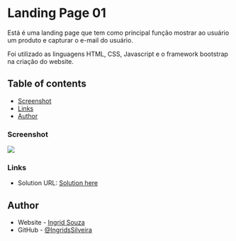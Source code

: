 # Landing Page 01

Está é uma landing page que tem como principal função mostrar ao usuário um produto e capturar o e-mail do usuário.

Foi utilizado as linguagens HTML, CSS, Javascript e o framework bootstrap na criação do website.

## Table of contents

- [Screenshot](#screenshot)
- [Links](#links)
- [Author](#author)

### Screenshot

![](../ImagemDosFinalizados/Landing-Page01.png)

### Links

- Solution URL: [Solution here](https://ingridssilveira.github.io/LandingPage01/)

## Author

- Website - [Ingrid Souza](https://ingridssilveira.github.io/IngridSouza)
- GitHub - [@IngridsSilveira](https://github.com/IngridsSilveira)

